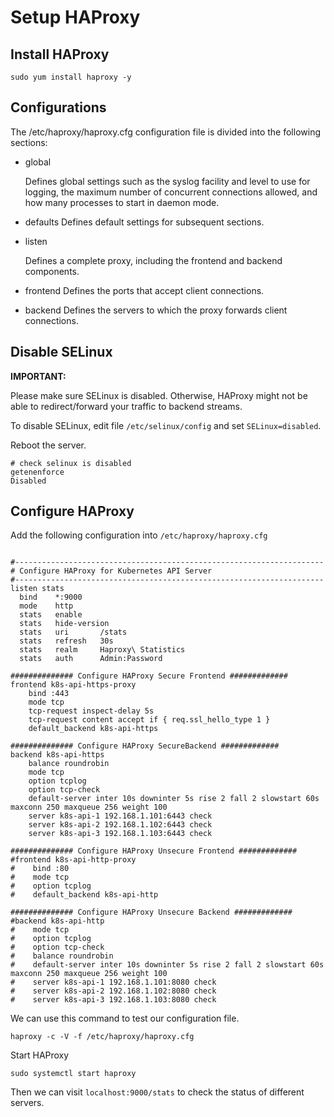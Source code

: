# Setup HAProxy

## Install HAProxy
```shell
sudo yum install haproxy -y
```

## Configurations
The /etc/haproxy/haproxy.cfg configuration file is divided into the following sections:

* global

  Defines global settings such as the syslog facility and level to use for logging, the maximum number of concurrent connections allowed, and how many processes to start in daemon mode.

* defaults
  Defines default settings for subsequent sections.

* listen

  Defines a complete proxy, including the frontend and backend components.

* frontend
  Defines the ports that accept client connections.

* backend
  Defines the servers to which the proxy forwards client connections.

## Disable SELinux 
**IMPORTANT:**

Please make sure SELinux is disabled. Otherwise, HAProxy might not be able to redirect/forward your traffic to backend streams. 

To disable SELinux, edit file `/etc/selinux/config` and set `SELinux=disabled`.

Reboot the server. 

```shell
# check selinux is disabled
getenenforce
Disabled
```

## Configure HAProxy

Add the following configuration into `/etc/haproxy/haproxy.cfg`

```shell

#---------------------------------------------------------------------
# Configure HAProxy for Kubernetes API Server
#---------------------------------------------------------------------
listen stats
  bind    *:9000
  mode    http
  stats   enable
  stats   hide-version
  stats   uri       /stats
  stats   refresh   30s
  stats   realm     Haproxy\ Statistics
  stats   auth      Admin:Password

############## Configure HAProxy Secure Frontend #############
frontend k8s-api-https-proxy
    bind :443
    mode tcp
    tcp-request inspect-delay 5s
    tcp-request content accept if { req.ssl_hello_type 1 }
    default_backend k8s-api-https

############## Configure HAProxy SecureBackend #############
backend k8s-api-https
    balance roundrobin
    mode tcp
    option tcplog
    option tcp-check
    default-server inter 10s downinter 5s rise 2 fall 2 slowstart 60s maxconn 250 maxqueue 256 weight 100
    server k8s-api-1 192.168.1.101:6443 check
    server k8s-api-2 192.168.1.102:6443 check
    server k8s-api-3 192.168.1.103:6443 check

############## Configure HAProxy Unsecure Frontend #############
#frontend k8s-api-http-proxy
#    bind :80
#    mode tcp
#    option tcplog
#    default_backend k8s-api-http

############## Configure HAProxy Unsecure Backend #############
#backend k8s-api-http
#    mode tcp
#    option tcplog
#    option tcp-check
#    balance roundrobin
#    default-server inter 10s downinter 5s rise 2 fall 2 slowstart 60s maxconn 250 maxqueue 256 weight 100
#    server k8s-api-1 192.168.1.101:8080 check
#    server k8s-api-2 192.168.1.102:8080 check
#    server k8s-api-3 192.168.1.103:8080 check
```

We can use this command to test our configuration file.
```shell
haproxy -c -V -f /etc/haproxy/haproxy.cfg
```

Start HAProxy
```shell
sudo systemctl start haproxy
```

Then we can visit `localhost:9000/stats` to check the status of different servers.
